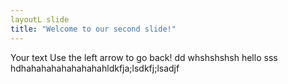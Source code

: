 ```yaml
---
layoutL slide
title: "Welcome to our second slide!"
--- 
```

Your text
Use the left arrow to go back!
dd whshshshsh
hello
sss
hdhahahahahahahahahldkfja;lsdkfj;lsadjf
